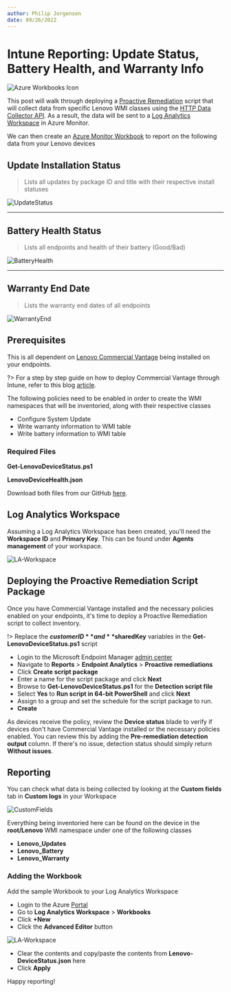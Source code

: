 ```yaml
---
author: Philip Jorgensen
date: 09/26/2022
---
```


# Intune Reporting: Update Status, Battery Health, and Warranty Info

![Azure Workbooks Icon](../img/2022/log_analytics_device_health/azure-workbooks.png)

This post will walk through deploying a [Proactive Remediation](https://learn.microsoft.com/mem/analytics/proactive-remediations) script that will collect data from specific Lenovo WMI classes using the [HTTP Data Collector API](https://learn.microsoft.com/azure/azure-monitor/logs/data-collector-api). As a result, the data will be sent to a [Log Analytics Workspace](https://learn.microsoft.com/azure/azure-monitor/logs/log-analytics-workspace-overview) in Azure Monitor.

We can then create an [Azure Monitor Workbook](https://learn.microsoft.com/azure/azure-monitor/visualize/workbooks-overview) to report on the following data from your Lenovo devices

## Update Installation Status

> Lists all updates by package ID and title with their respective install statuses

![UpdateStatus](../img/2022/log_analytics_device_health/image1.jpg)

---

## Battery Health Status

> Lists all endpoints and health of their battery (Good/Bad)

![BatteryHealth](../img/2022/log_analytics_device_health/image2.jpg)

---

## Warranty End Date

> Lists the warranty end dates of all endpoints

![WarrantyEnd](../img/2022/log_analytics_device_health/image3.jpg)

## **Prerequisites**

This is all dependent on [Lenovo Commercial Vantage](https://support.lenovo.com/solutions/hf003321-lenovo-vantage-for-enterprise) being installed on your endpoints.

?> For a step by step guide on how to deploy Commercial Vantage through Intune, refer to this blog [article](https://blog.lenovocdrt.com/#/2020/cv_intune_deploy).

The following policies need to be enabled in order to create the WMI namespaces that will be inventoried, along with their respective classes

- Configure System Update
- Write warranty information to WMI table
- Write battery information to WMI table

### Required Files

**Get-LenovoDeviceStatus.ps1**

**LenovoDeviceHealth.json**

Download both files from our GitHub [here](https://github.com/CDRT/Library/tree/master/lenovo-device-health/Log%20Analytics).

## **Log Analytics Workspace**

Assuming a Log Analytics Workspace has been created, you'll need the **Workspace ID** and **Primary Key**. This can be found under **Agents management** of your workspace.

![LA-Workspace](../img/2022/log_analytics_device_health/image5.jpg)

## Deploying the Proactive Remediation Script Package

Once you have Commercial Vantage installed and the necessary policies enabled on your endpoints, it's time to deploy a Proactive Remediation script to collect inventory.

!> Replace the **$customerID** and **$sharedKey** variables in the **Get-LenovoDeviceStatus.ps1** script

- Login to the Microsoft Endpoint Manager [admin center](https://endpoint.microsoft.com)
- Navigate to **Reports** > **Endpoint Analytics** > **Proactive remediations**
- Click **Create script package**
- Enter a name for the script package and click **Next**
- Browse to **Get-LenovoDeviceStatus.ps1** for the **Detection script file**
- Select **Yes** to **Run script in 64-bit PowerShell** and click **Next**
- Assign to a group and set the schedule for the script package to run.
- **Create**

As devices receive the policy, review the **Device status** blade to verify if devices don't have Commercial Vantage installed or the necessary policies enabled. You can review this by adding the **Pre-remediation detection output** column. If there's no issue, detection status should simply return **Without issues**.

## Reporting

You can check what data is being collected by looking at the **Custom fields** tab in **Custom logs** in your Workspace

![CustomFields](../img/2022/log_analytics_device_health/image4.jpg)

Everything being inventoried here can be found on the device in the **root/Lenovo** WMI namespace under one of the following classes

- **Lenovo_Updates**
- **Lenovo_Battery**
- **Lenovo_Warranty**

### Adding the Workbook

Add the sample Workbook to your Log Analytics Workspace

- Login to the Azure [Portal](https://portal.azure.com)
- Go to **Log Analytics Workspace** > **Workbooks**
- Click **+New**
- Click the **Advanced Editor** button

![LA-Workspace](../img/2022/log_analytics_device_health/image6.jpg)

- Clear the contents and copy/paste the contents from **Lenovo-DeviceStatus.json** here
- Click **Apply**

Happy reporting!
